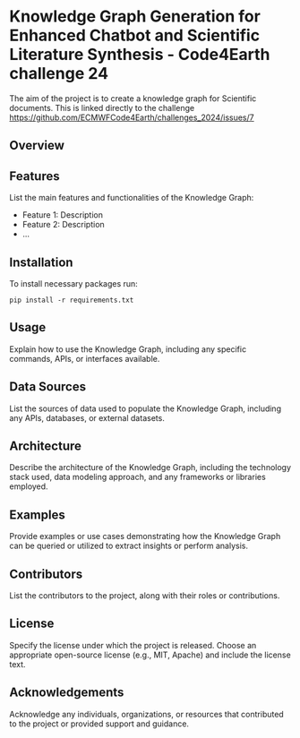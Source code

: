 # Knowledge Graph Generation for Enhanced Chatbot and Scientific Literature Synthesis - Code4Earth challenge 24
The aim of the project is to create a knowledge graph for Scientific documents. This is linked directly to the challenge https://github.com/ECMWFCode4Earth/challenges_2024/issues/7



## Overview


## Features

List the main features and functionalities of the Knowledge Graph:

- Feature 1: Description
- Feature 2: Description
- ...

## Installation

To install necessary packages run:

```
pip install -r requirements.txt
```

## Usage

Explain how to use the Knowledge Graph, including any specific commands, APIs, or interfaces available.

## Data Sources

List the sources of data used to populate the Knowledge Graph, including any APIs, databases, or external datasets.

## Architecture

Describe the architecture of the Knowledge Graph, including the technology stack used, data modeling approach, and any frameworks or libraries employed.

## Examples

Provide examples or use cases demonstrating how the Knowledge Graph can be queried or utilized to extract insights or perform analysis.

## Contributors

List the contributors to the project, along with their roles or contributions.

## License

Specify the license under which the project is released. Choose an appropriate open-source license (e.g., MIT, Apache) and include the license text.

## Acknowledgements

Acknowledge any individuals, organizations, or resources that contributed to the project or provided support and guidance.
